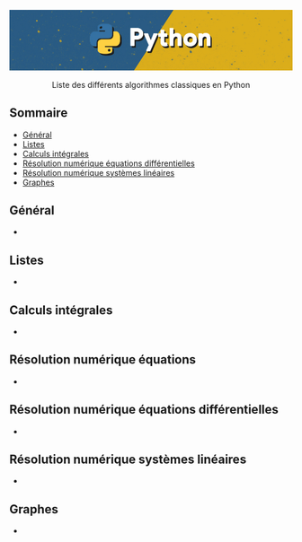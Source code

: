 <p align="center">
  <a href="https://raw.githubusercontent.com/QuentinPTT/Python-Algorithmes/main/img/python.jpg">
    <img src="https://raw.githubusercontent.com/QuentinPTT/Python-Algorithmes/main/img/python.jpg" alt="Logo">
  </a>
  <p align="center">
    Liste des différents algorithmes classiques en Python
  </p>
</p>

## Sommaire
* [Général](#général)
* [Listes](#listes)
* [Calculs intégrales](#calculs-intégrales)
* [Résolution numérique équations différentielles](#résolution-numérique-équations-différentielles)
* [Résolution numérique systèmes linéaires](#résolution-numérique-systèmes-linéaires)
* [Graphes](#graphes)

## Général
<ul>
  <li><a href=""></a></li></ul>

## Listes
<ul>
  <li><a href=""></a></li>
</ul>

## Calculs intégrales
<ul>
  <li><a href=""></a></li>
</ul>

## Résolution numérique équations
<ul>
  <li><a href=""></a></li>
</ul>

## Résolution numérique équations différentielles
<ul>
  <li><a href=""></a></li>
</ul>

## Résolution numérique systèmes linéaires
<ul>
  <li><a href=""></a></li>
</ul>

## Graphes
<ul>
  <li><a href=""></a></li>
</ul>
